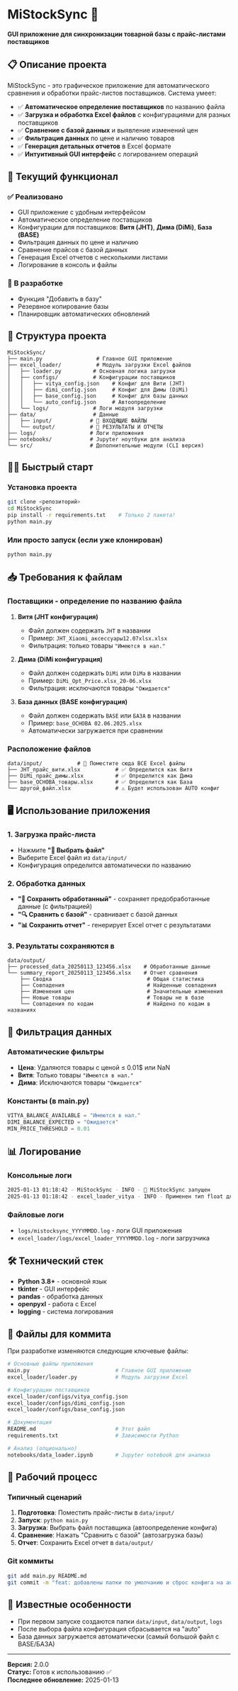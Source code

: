 # MiStockSync 🔄

**GUI приложение для синхронизации товарной базы с прайс-листами поставщиков**

## 📋 Описание проекта

MiStockSync - это графическое приложение для автоматического сравнения и обработки прайс-листов поставщиков. Система умеет:

- ✅ **Автоматическое определение поставщиков** по названию файла
- ✅ **Загрузка и обработка Excel файлов** с конфигурациями для разных поставщиков
- ✅ **Сравнение с базой данных** и выявление изменений цен
- ✅ **Фильтрация данных** по цене и наличию товаров
- ✅ **Генерация детальных отчетов** в Excel формате
- ✅ **Интуитивный GUI интерфейс** с логированием операций

## 🚀 Текущий функционал

### ✅ Реализовано

- GUI приложение с удобным интерфейсом
- Автоматическое определение поставщиков
- Конфигурации для поставщиков: **Витя (JHT)**, **Дима (DiMi)**, **База (BASE)**
- Фильтрация данных по цене и наличию
- Сравнение прайсов с базой данных
- Генерация Excel отчетов с несколькими листами
- Логирование в консоль и файлы

### 🔄 В разработке

- Функция "Добавить в базу"
- Резервное копирование базы
- Планировщик автоматических обновлений

## 📁 Структура проекта

```
MiStockSync/
├── main.py                 # Главное GUI приложение
├── excel_loader/           # Модуль загрузки Excel файлов
│   ├── loader.py          # Основная логика загрузки
│   ├── configs/           # Конфигурации поставщиков
│   │   ├── vitya_config.json    # Конфиг для Вити (JHT)
│   │   ├── dimi_config.json     # Конфиг для Димы (DiMi)
│   │   ├── base_config.json     # Конфиг для базы данных
│   │   └── auto_config.json     # Автоопределение
│   └── logs/              # Логи модуля загрузки
├── data/                  # Данные
│   ├── input/            # 📁 ВХОДЯЩИЕ ФАЙЛЫ
│   └── output/           # 📁 РЕЗУЛЬТАТЫ И ОТЧЕТЫ
├── logs/                 # Логи приложения
├── notebooks/            # Jupyter ноутбуки для анализа
└── src/                  # Дополнительные модули (CLI версия)
```

## 🏃‍♂️ Быстрый старт

### Установка проекта

```bash
git clone <репозиторий>
cd MiStockSync
pip install -r requirements.txt    # Только 2 пакета!
python main.py 
```

### Или просто запуск (если уже клонирован)

```bash
python main.py
```

## 📥 Требования к файлам

### Поставщики - определение по названию файла

1. **Витя (JHT конфигурация)**
   - Файл должен содержать `JHT` в названии
   - Пример: `JHT_Xiaomi_аксессуары12.07xlsx.xlsx`
   - Фильтрация: только товары `"Имеются в нал."`

2. **Дима (DiMi конфигурация)**
   - Файл должен содержать `DiMi` или `DiMa` в названии  
   - Пример: `DiMi_Opt_Price.xlsx_20-06.xlsx`
   - Фильтрация: исключаются товары `"Ожидается"`

3. **База данных (BASE конфигурация)**
   - Файл должен содержать `BASE` или `БАЗА` в названии
   - Пример: `base_ОСНОВА 02.06.2025.xlsx`
   - Автоматически загружается при сравнении

### Расположение файлов

```
data/input/           # 📁 Поместите сюда ВСЕ Excel файлы
├── JHT_прайс_вити.xlsx           # ✅ Определится как Витя
├── DiMi_прайс_димы.xlsx          # ✅ Определится как Дима  
├── base_ОСНОВА_товары.xlsx       # ✅ Определится как База
└── другой_файл.xlsx              # ⚠️ Будет использован AUTO конфиг
```

## 🖥️ Использование приложения

### 1. Загрузка прайс-листа

- Нажмите **"📁 Выбрать файл"**
- Выберите Excel файл из `data/input/`
- Конфигурация определится автоматически по названию

### 2. Обработка данных

- **"💾 Сохранить обработанный"** - сохраняет предобработанные данные (с фильтрацией)
- **"🔍 Сравнить с базой"** - сравнивает с базой данных
- **"📊 Сохранить отчет"** - генерирует Excel отчет с результатами

### 3. Результаты сохраняются в

```
data/output/
├── processed_data_20250113_123456.xlsx    # Обработанные данные
└── summary_report_20250113_123456.xlsx    # Отчет сравнения
    ├── Сводка                              # Общая статистика
    ├── Совпадения                          # Найденные совпадения  
    ├── Изменения цен                       # Значительные изменения
    ├── Новые товары                        # Товары не в базе
    └── Совпадения по кодам                 # Найдено по кодам в названиях
```

## 🔧 Фильтрация данных

### Автоматические фильтры

- **Цена**: Удаляются товары с ценой ≤ 0.01$ или NaN
- **Витя**: Только товары `"Имеются в нал."`
- **Дима**: Исключаются товары `"Ожидается"`

### Константы (в main.py)

```python
VITYA_BALANCE_AVAILABLE = "Имеются в нал."
DIMI_BALANCE_EXPECTED = "Ожидается"  
MIN_PRICE_THRESHOLD = 0.01
```

## 📊 Логирование

### Консольные логи

```bash
2025-01-13 01:18:42 - MiStockSync - INFO - 🚀 MiStockSync запущен
2025-01-13 01:18:42 - excel_loader_vitya - INFO - Применен тип float для столбца price_usd
```

### Файловые логи

- `logs/mistocksync_YYYYMMDD.log` - логи GUI приложения  
- `excel_loader/logs/excel_loader_YYYYMMDD.log` - логи загрузчика

## 🛠 Технический стек

- **Python 3.8+** - основной язык
- **tkinter** - GUI интерфейс  
- **pandas** - обработка данных
- **openpyxl** - работа с Excel
- **logging** - система логирования

## 📝 Файлы для коммита

При разработке изменяются следующие ключевые файлы:

```bash
# Основные файлы приложения
main.py                           # Главное GUI приложение
excel_loader/loader.py            # Модуль загрузки Excel

# Конфигурации поставщиков  
excel_loader/configs/vitya_config.json
excel_loader/configs/dimi_config.json  
excel_loader/configs/base_config.json

# Документация
README.md                         # Этот файл
requirements.txt                  # Зависимости Python

# Анализ (опционально)
notebooks/data_loader.ipynb       # Jupyter notebook для анализа
```

## 🤝 Рабочий процесс

### Типичный сценарий

1. **Подготовка**: Поместить прайс-листы в `data/input/`
2. **Запуск**: `python main.py`  
3. **Загрузка**: Выбрать файл поставщика (автоопределение конфига)
4. **Сравнение**: Нажать "Сравнить с базой" (автозагрузка базы)
5. **Отчет**: Сохранить Excel отчет в `data/output/`

### Git коммиты

```bash
git add main.py README.md
git commit -m "feat: добавлены папки по умолчанию и сброс конфига на auto"
```

## 🐛 Известные особенности

- При первом запуске создаются папки `data/input`, `data/output`, `logs`
- После выбора файла конфигурация сбрасывается на "auto"
- База данных загружается автоматически (самый большой файл с BASE/БАЗА)

---

**Версия:** 2.0.0  
**Статус:** Готов к использованию ✅  
**Последнее обновление:** 2025-01-13
